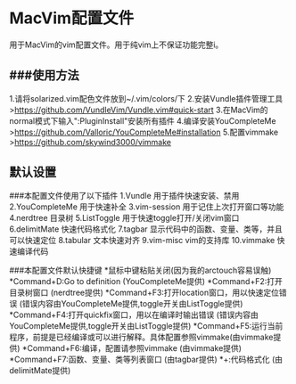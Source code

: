 MacVim配置文件
====
用于MacVim的vim配置文件。用于纯vim上不保证功能完整i。

###使用方法
------
1.请将solarized.vim配色文件放到~/.vim/colors/下
2.安装Vundle插件管理工具
	>https://github.com/VundleVim/Vundle.vim#quick-start
3.在MacVim的normal模式下输入":PluginInstall"安装所有插件
4.编译安装YouCompleteMe
	>https://github.com/Valloric/YouCompleteMe#installation
5.配置vimmake
	>https://github.com/skywind3000/vimmake


默认设置
-----
###本配置文件使用了以下插件
1.Vundle 用于插件快速安装、禁用
2.YouCompleteMe 用于快速补全
3.vim-session 用于记住上次打开窗口等功能
4.nerdtree 目录树
5.ListToggle 用于快速toggle打开/关闭vim窗口
6.delimitMate 快速代码格式化
7.tagbar 显示代码中的函数、变量、类等，并且可以快速定位
8.tabular 文本快速对齐
9.vim-misc vim的支持库
10.vimmake 快速编译代码

###本配置文件默认快捷键
*鼠标中键粘贴关闭(因为我的arctouch容易误触)
*Command+D:Go to definition (YouCompleteMe提供)
*Command+F2:打开目录树窗口 (nerdtree提供)
*Command+F3:打开location窗口，用以快速定位错误 (错误内容由YouCompleteMe提供,toggle开关由ListToggle提供)
*Command+F4:打开quickfix窗口，用以在编译时输出错误 (错误内容由YouCompleteMe提供,toggle开关由ListToggle提供)
*Command+F5:运行当前程序，前提是已经编译或可以进行解释。具体配置参照vimmake(由vimmake提供)
*Command+F6:编译，配置请参照vimmake (由vimmake提供)
*Command+F7:函数、变量、类等列表窗口 (由tagbar提供)
*+:代码格式化 (由delimitMate提供)




